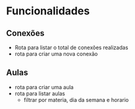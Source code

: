 # Funcionalidades

## Conexões

- Rota para listar o total de conexões realizadas
- rota para criar uma nova conexão

## Aulas

- rota para criar uma aula
- rota para listar aulas
    - filtrar por materia, dia da semana e horario
